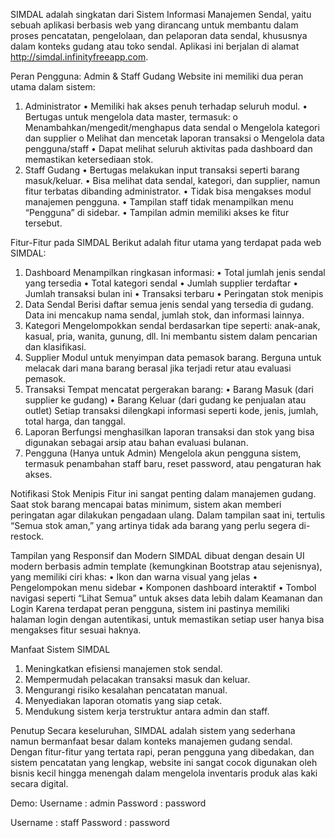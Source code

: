 SIMDAL adalah singkatan dari Sistem Informasi Manajemen Sendal, yaitu sebuah aplikasi berbasis web yang dirancang untuk membantu dalam proses pencatatan, pengelolaan, dan pelaporan data sendal, khususnya dalam konteks gudang atau toko sendal. Aplikasi ini berjalan di alamat http://simdal.infinityfreeapp.com.

Peran Pengguna: Admin & Staff Gudang
Website ini memiliki dua peran utama dalam sistem:
1.	Administrator
•	Memiliki hak akses penuh terhadap seluruh modul.
•	Bertugas untuk mengelola data master, termasuk:
o	Menambahkan/mengedit/menghapus data sendal
o	Mengelola kategori dan supplier
o	Melihat dan mencetak laporan transaksi
o	Mengelola data pengguna/staff
•	Dapat melihat seluruh aktivitas pada dashboard dan memastikan ketersediaan stok.
2.	Staff Gudang
•	Bertugas melakukan input transaksi seperti barang masuk/keluar.
•	Bisa melihat data sendal, kategori, dan supplier, namun fitur terbatas dibanding administrator.
•	Tidak bisa mengakses modul manajemen pengguna.
•	Tampilan staff tidak menampilkan menu “Pengguna” di sidebar.
•	Tampilan admin memiliki akses ke fitur tersebut.

Fitur-Fitur pada SIMDAL
Berikut adalah fitur utama yang terdapat pada web SIMDAL:
1. Dashboard
Menampilkan ringkasan informasi:
•	Total jumlah jenis sendal yang tersedia
•	Total kategori sendal
•	Jumlah supplier terdaftar
•	Jumlah transaksi bulan ini
•	Transaksi terbaru
•	Peringatan stok menipis 
2. Data Sendal
Berisi daftar semua jenis sendal yang tersedia di gudang. Data ini mencakup nama sendal, jumlah stok, dan informasi lainnya.
3. Kategori
Mengelompokkan sendal berdasarkan tipe seperti: anak-anak, kasual, pria, wanita, gunung, dll. Ini membantu sistem dalam pencarian dan klasifikasi.
4. Supplier
Modul untuk menyimpan data pemasok barang. Berguna untuk melacak dari mana barang berasal jika terjadi retur atau evaluasi pemasok.
5. Transaksi
Tempat mencatat pergerakan barang:
•	Barang Masuk (dari supplier ke gudang)
•	Barang Keluar (dari gudang ke penjualan atau outlet)
Setiap transaksi dilengkapi informasi seperti kode, jenis, jumlah, total harga, dan tanggal.
6. Laporan
Berfungsi menghasilkan laporan transaksi dan stok yang bisa digunakan sebagai arsip atau bahan evaluasi bulanan.
7. Pengguna (Hanya untuk Admin)
Mengelola akun pengguna sistem, termasuk penambahan staff baru, reset password, atau pengaturan hak akses.

Notifikasi Stok Menipis
Fitur ini sangat penting dalam manajemen gudang. Saat stok barang mencapai batas minimum, sistem akan memberi peringatan agar dilakukan pengadaan ulang. Dalam tampilan saat ini, tertulis “Semua stok aman,” yang artinya tidak ada barang yang perlu segera di-restock.

Tampilan yang Responsif dan Modern
SIMDAL dibuat dengan desain UI modern berbasis admin template (kemungkinan Bootstrap atau sejenisnya), yang memiliki ciri khas:
•	Ikon dan warna visual yang jelas
•	Pengelompokan menu sidebar
•	Komponen dashboard interaktif
•	Tombol navigasi seperti “Lihat Semua” untuk akses data lebih dalam
Keamanan dan Login
Karena terdapat peran pengguna, sistem ini pastinya memiliki halaman login dengan autentikasi, untuk memastikan setiap user hanya bisa mengakses fitur sesuai haknya.

Manfaat Sistem SIMDAL
1.	Meningkatkan efisiensi manajemen stok sendal.
2.	Mempermudah pelacakan transaksi masuk dan keluar.
3.	Mengurangi risiko kesalahan pencatatan manual.
4.	Menyediakan laporan otomatis yang siap cetak.
5.	Mendukung sistem kerja terstruktur antara admin dan staff.

Penutup
Secara keseluruhan, SIMDAL adalah sistem yang sederhana namun bermanfaat besar dalam konteks manajemen gudang sendal. Dengan fitur-fitur yang tertata rapi, peran pengguna yang dibedakan, dan sistem pencatatan yang lengkap, website ini sangat cocok digunakan oleh bisnis kecil hingga menengah dalam mengelola inventaris produk alas kaki secara digital.

Demo:
Username :  admin
Password : password 

Username : staff
Password : password
